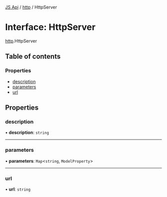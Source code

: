 [JS Api](../index.md) / [http](../modules/http.md) / HttpServer

# Interface: HttpServer

[http](../modules/http.md).HttpServer

## Table of contents

### Properties

- [description](http.HttpServer.md#description)
- [parameters](http.HttpServer.md#parameters)
- [url](http.HttpServer.md#url)

## Properties

### description

• **description**: `string`

___

### parameters

• **parameters**: `Map`<`string`, `ModelProperty`\>

___

### url

• **url**: `string`
